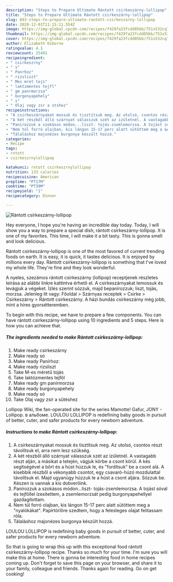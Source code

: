 ```yaml
---
description: "Steps to Prepare Ultimate Rántott csirkeszárny-lollipop"
title: "Steps to Prepare Ultimate Rántott csirkeszárny-lollipop"
slug: 893-steps-to-prepare-ultimate-rantott-csirkeszarny-lollipop
date: 2020-12-01T11:15:11.554Z
image: https://img-global.cpcdn.com/recipes/f429fa23fcdd85bb/751x532cq70/rantott-csirkeszarny-lollipop-recept-foto.jpg
thumbnail: https://img-global.cpcdn.com/recipes/f429fa23fcdd85bb/751x532cq70/rantott-csirkeszarny-lollipop-recept-foto.jpg
cover: https://img-global.cpcdn.com/recipes/f429fa23fcdd85bb/751x532cq70/rantott-csirkeszarny-lollipop-recept-foto.jpg
author: Elizabeth Osborne
ratingvalue: 4.1
reviewcount: 25491
recipeingredient:
- " csirkeszrny"
- " s"
- " Panrhoz"
- " rizsliszt"
- " Mes mret tojs"
- " laktzmentes tejfl"
- " gm panrmorzsa"
- " burgonyapehely"
- " s"
- " Olaj vagy zsr a stshez"
recipeinstructions:
- "A csirkeszárnyakat mossuk és tisztítsuk meg. Az utolsó, csontos részt távolítsuk el, arra nem lesz szükség."
- "A két részből álló szárnyat válasszuk szét az izületnél. A vastagabb részt alján, a másikat a tetején, vágjuk körbe a csont körül. A kés segítségével a bőrt és a húst húzzuk le, és &#34;fordítsuk&#34; be a csont alá. A kisebbik részből a vékonyabb csontot, egy csavaró-húzó mozdulattal távolítsuk el. Majd ugyanúgy húzzuk le a húst a csont aljára. Sózzuk be. Készen is vannak a kis dobverőink."
- "Panírozzuk a szokásos módon...liszt- tojás-zsemlemorzsa. A tojást sóval és tejföllel ízesítettem, a zsemlemorzsát pedig burgonyapehellyel gazdagítottam."
- "Nem túl forró olajban, kis lángon 15-17 perc alatt sütöttem meg a &#34;nyalókákat&#34;. Papírtörlőre szedtem, hogy a felesleges olajat felitassam róla."
- "Tálaláshoz majonézes burgonya készült hozzá."
categories:
- Recipe
tags:
- rntott
- csirkeszrnylollipop

katakunci: rntott csirkeszrnylollipop 
nutrition: 133 calories
recipecuisine: American
preptime: "PT17M"
cooktime: "PT39M"
recipeyield: "1"
recipecategory: Dinner

---
```



![Rántott csirkeszárny-lollipop](https://img-global.cpcdn.com/recipes/f429fa23fcdd85bb/751x532cq70/rantott-csirkeszarny-lollipop-recept-foto.jpg)

Hey everyone, I hope you're having an incredible day today. Today, I will show you a way to prepare a special dish, rántott csirkeszárny-lollipop. It is one of my favorites. This time, I will make it a bit tasty. This is gonna smell and look delicious.

Rántott csirkeszárny-lollipop is one of the most favored of current trending foods on earth. It is easy, it is quick, it tastes delicious. It is enjoyed by millions every day. Rántott csirkeszárny-lollipop is something that I've loved my whole life. They're fine and they look wonderful.

A nyeles, szezámos rántott csirkeszárny (lollipop) receptjenek részletes leírása az alábbi linkre kattintva érhető el. A csirkeszárnyakat lemossuk és levágjuk a végeket. Ízlés szerint sózzuk, majd bepanírozzuk; liszt, tojás, morzsa. Jelenleg itt vagy: Főoldal &gt; Szárnyas receptek &gt; Csirke &gt; Csirkeszárny &gt; Rántott csirkeszárny. A házi bundás csirkeszárny még jobb, mint a híres gyorsétteremben.


To begin with this recipe, we have to prepare a few components. You can have rántott csirkeszárny-lollipop using 10 ingredients and 5 steps. Here is how you can achieve that.

<!--inarticleads1-->

##### The ingredients needed to make Rántott csirkeszárny-lollipop:

1. Make ready  csirkeszárny
1. Make ready  só
1. Make ready  Panírhoz:
1. Make ready  rizsliszt
1. Take  M-es méretű tojás
1. Take  laktózmentes tejföl
1. Make ready  gm panírmorzsa
1. Make ready  burgonyapehely
1. Make ready  só
1. Take  Olaj vagy zsír a sütéshez


Lollipop Wiki, the fan-operated site for the series Mamotte! Gafur, JONY - Lollipop. в альбоме. LOULOU LOLLIPOP is redefining baby goods in pursuit of better, cuter, and safer products for every newborn adventure. 

<!--inarticleads2-->

##### Instructions to make Rántott csirkeszárny-lollipop:

1. A csirkeszárnyakat mossuk és tisztítsuk meg. Az utolsó, csontos részt távolítsuk el, arra nem lesz szükség.
1. A két részből álló szárnyat válasszuk szét az izületnél. A vastagabb részt alján, a másikat a tetején, vágjuk körbe a csont körül. A kés segítségével a bőrt és a húst húzzuk le, és &#34;fordítsuk&#34; be a csont alá. A kisebbik részből a vékonyabb csontot, egy csavaró-húzó mozdulattal távolítsuk el. Majd ugyanúgy húzzuk le a húst a csont aljára. Sózzuk be. Készen is vannak a kis dobverőink.
1. Panírozzuk a szokásos módon...liszt- tojás-zsemlemorzsa. A tojást sóval és tejföllel ízesítettem, a zsemlemorzsát pedig burgonyapehellyel gazdagítottam.
1. Nem túl forró olajban, kis lángon 15-17 perc alatt sütöttem meg a &#34;nyalókákat&#34;. Papírtörlőre szedtem, hogy a felesleges olajat felitassam róla.
1. Tálaláshoz majonézes burgonya készült hozzá.


LOULOU LOLLIPOP is redefining baby goods in pursuit of better, cuter, and safer products for every newborn adventure. 

So that is going to wrap this up with this exceptional food rántott csirkeszárny-lollipop recipe. Thanks so much for your time. I'm sure you will make this at home. There is gonna be interesting food in home recipes coming up. Don't forget to save this page on your browser, and share it to your family, colleague and friends. Thanks again for reading. Go on get cooking!
